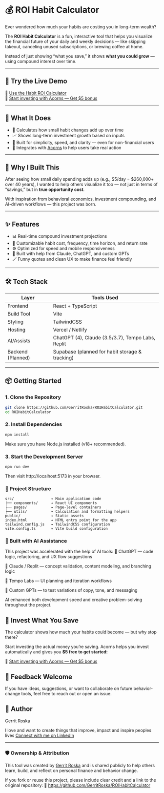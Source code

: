 # 💰 ROI Habit Calculator

Ever wondered how much your habits are costing you in long-term wealth?

The **ROI Habit Calculator** is a fun, interactive tool that helps you visualize the financial future of your daily and weekly decisions — like skipping takeout, canceling unused subscriptions, or brewing coffee at home.

Instead of just showing “what you save,” it shows **what you could grow** — using compound interest over time.

---

## 🎯 Try the Live Demo

🔗 [Use the Habit ROI Calculator](https://weaknessinvestmentcalculator2-0-qeq66jejq.vercel.app/)  
🌱 [Start investing with Acorns — Get $5 bonus](https://www.acorns.com/share/?first_name=Gerrit&shareable_code=QM3PVD3)

---

## 🚀 What It Does

- 🔢 Calculates how small habit changes add up over time
- 📈 Shows long-term investment growth based on inputs
- 🎨 Built for simplicity, speed, and clarity — even for non-financial users
- 💸 Integrates with [Acorns](https://www.acorns.com) to help users take real action

---

## 🧠 Why I Built This

After seeing how small daily spending adds up (e.g., $5/day = $260,000+ over 40 years), I wanted to help others visualize it too — not just in terms of “savings,” but in **true opportunity cost**.

With inspiration from behavioral economics, investment compounding, and AI-driven workflows — this project was born.

---

## ✨ Features

- 📊 Real-time compound investment projections
- 🧮 Customizable habit cost, frequency, time horizon, and return rate
- ⚙️ Optimized for speed and mobile responsiveness
- 🧠 Built with help from Claude, ChatGPT, and custom GPTs
- 🪄 Funny quotes and clean UX to make finance feel friendly

---

## 🛠 Tech Stack

| Layer         | Tools Used                         |
|---------------|-------------------------------------|
| Frontend      | React + TypeScript                 |
| Build Tool    | Vite                               |
| Styling       | TailwindCSS                        |
| Hosting       | Vercel / Netlify                   |
| AI/Assists    | ChatGPT (4), Claude (3.5/3.7), Tempo Labs, Replit |
| Backend (Planned) | Supabase (planned for habit storage & tracking) |

---

## 📦 Getting Started

### 1. Clone the Repository

```bash
git clone https://github.com/GerritRoska/ROIHabitCalculator.git
cd ROIHabitCalculator

```
### 2. Install Dependencies  
```bash
npm install
```
Make sure you have Node.js installed (v18+ recommended).

### 3. Start the Development Server
```bash
npm run dev
```
Then visit http://localhost:5173 in your browser.

### 📁 Project Structure

```
src/                 → Main application code
├── components/      → React UI components
├── pages/           → Page-level containers
├── utils/           → Calculation and formatting helpers
public/              → Static assets
index.html           → HTML entry point for the app
tailwind.config.js   → TailwindCSS configuration
vite.config.ts       → Vite build configuration
```


### 🤖 Built with AI Assistance
This project was accelerated with the help of AI tools:
🤖 ChatGPT — code logic, refactoring, and UX flow suggestions

🤖 Claude / Replit — concept validation, content modeling, and branching logic

🧩 Tempo Labs — UI planning and iteration workflows

🧠 Custom GPTs — to test variations of copy, tone, and messaging

AI enhanced both development speed and creative problem-solving throughout the project.

## 🌱 Invest What You Save
The calculator shows how much your habits could become — but why stop there?

Start investing the actual money you’re saving.
Acorns helps you invest automatically and gives you **$5 free to get started:**

🔗 [Start investing with Acorns — Get $5 bonus](https://www.acorns.com/share/?first_name=Gerrit&shareable_code=QM3PVD3)

## 🙌 Feedback Welcome
If you have ideas, suggestions, or want to collaborate on future behavior-change tools, feel free to reach out or open an issue.

## 👤 Author
Gerrit Roska

I love and want to create things that improve, impact and inspire peoples lives
[Connect with me on LinkedIn](https://www.linkedin.com/in/gerritroska/)

---
### 🛡️ Ownership & Attribution

This tool was created by [Gerrit Roska](https://www.linkedin.com/in/gerritroska/) and is shared publicly to help others learn, build, and reflect on personal finance and behavior change.

If you fork or reuse this project, please include clear credit and a link to the original repository:
🔗 https://github.com/GerritRoska/ROIHabitCalculator
